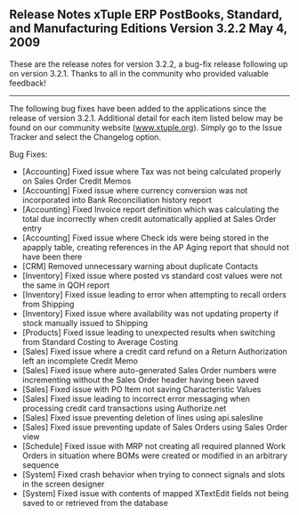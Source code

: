 Release Notes
xTuple ERP
PostBooks, Standard, and Manufacturing Editions
Version 3.2.2
May 4, 2009
----------------------------------

These are the release notes for version 3.2.2, a bug-fix
release following up on version 3.2.1. Thanks to all in the
community who provided valuable feedback!

----------------------------------

The following bug fixes have been added to the applications
since the release of version 3.2.1. Additional detail for
each item listed below may be found on our community website
(www.xtuple.org). Simply go to the Issue Tracker and select
the Changelog option.

Bug Fixes:

* [Accounting] Fixed issue where Tax was not being calculated
properly on Sales Order Credit Memos
* [Accounting] Fixed issue where currency conversion was not
incorporated into Bank Reconciliation history report
* [Accounting] Fixed Invoice report definition which was
calculating the total due incorrectly when credit automatically
applied at Sales Order entry
* [Accounting] Fixed issue where Check ids were being stored
in the apapply table, creating references in the AP Aging
report that should not have been there
* [CRM] Removed unnecessary warning about duplicate Contacts
* [Inventory] Fixed issue where posted vs standard cost values
were not the same in QOH report
* [Inventory] Fixed issue leading to error when attempting to
recall orders from Shipping
* [Inventory] Fixed issue where availability was not updating
property if stock manually issued to Shipping
* [Products] Fixed issue leading to unexpected results when
switching from Standard Costing to Average Costing
* [Sales] Fixed issue where a credit card refund on a Return
Authorization left an incomplete Credit Memo
* [Sales] Fixed issue where auto-generated Sales Order numbers
were incrementing without the Sales Order header having been
saved
* [Sales] Fixed issue with PO Item not saving Characteristic
Values
* [Sales] Fixed issue leading to incorrect error messaging
when processing credit card transactions using Authorize.net
* [Sales] Fixed issue preventing deletion of lines using
api.salesline
* [Sales] Fixed issue preventing update of Sales Orders using
Sales Order view
* [Schedule] Fixed issue with MRP not creating all required
planned Work Orders in situation where BOMs were created or
modified in an arbitrary sequence
* [System] Fixed crash behavior when trying to connect signals
and slots in the screen designer
* [System] Fixed issue with contents of mapped XTextEdit fields
not being saved to or retrieved from the database
